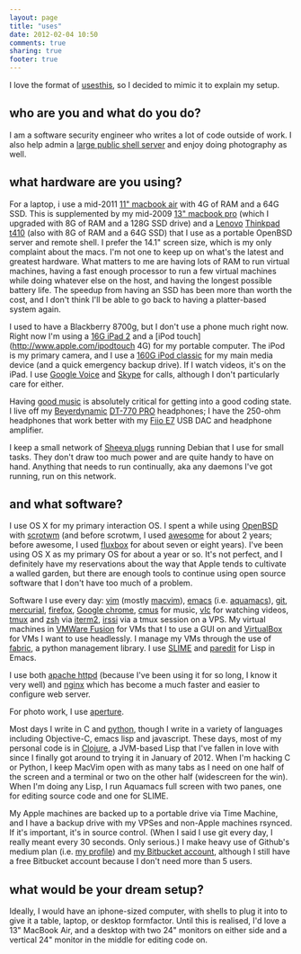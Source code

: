 ```yaml
---
layout: page
title: "uses"
date: 2012-02-04 10:50
comments: true
sharing: true
footer: true
---
```


I love the format of [usesthis](http://usesthis.com/), so I decided to mimic
it to explain my setup.

## who are you and what do you do?
I am a software security engineer who writes a lot of code outside of work.
I also help admin a [large public shell server](http://www.devio.us) and 
enjoy doing photography as well.

## what hardware are you using?
For a laptop, i use a mid-2011 
[11" macbook air](http://apple.com/macbookair/) with 4G of RAM and a 
64G SSD. This is supplemented by my mid-2009
[13" macbook pro](http://www.apple.com/macbookpro/) (which I upgraded
with 8G of RAM and a 128G SSD drive) and a [Lenovo](http://www.lenovo.com)
[Thinkpad t410](http://lenovo.com/us/en/PDFs/ThinkPad_T410_T510_Datasheet.html)
(also with 8G of RAM and a 64G SSD) that I use as a portable OpenBSD server 
and remote shell. I prefer the 14.1" screen size, which is my only 
complaint about the macs. I'm not one to keep up on what's the latest and 
greatest hardware. What matters to me are having lots of RAM to run 
virtual machines, having a fast enough processor to run a few virtual 
machines while doing whatever else on the host, and having the longest 
possible battery life. The speedup from having an SSD has been more than 
worth the cost, and I don't think I'll be able to go back to having a 
platter-based system again.

I used to have a Blackberry 8700g, but I don't use a phone much right
now. Right now I'm using a [16G iPad 2](http://www.apple.com/ipad/) and a
[iPod touch](http://www.apple.com/ipodtouch 4G) for my portable computer. 
The iPod is my primary camera, and I use a 
[160G iPod classic](http://www.apple.com/ipodclassic/) for my main media 
device (and a quick emergency backup drive). If I watch videos, it's on the
iPad. I use [Google Voice](https://voice.google.com) and 
[Skype](http://www.skype.com) for calls, although I don't particularly 
care for either.

Having [good music](http://www.last.fm/user/brokenlcd) is absolutely 
critical for getting into a good coding state. I live off my
[Beyerdynamic](http://www.beyerdynamic.com/)
[DT-770 PRO](http://north-america.beyerdynamic.com/shop/hah/headphones-and-headsets/studio-and-stage/studio-headphones/dt-770-pro.html)
headphones; I have the 250-ohm headphones that work better with my
[Fiio E7](http://www.fiio.com.cn/product/index.aspx?ID=28&MenuID=020301)
USB DAC and headphone amplifier.

I keep a small network of [Sheeva plugs](http://www.plugcomputer.org/) 
running Debian that I use for small tasks. They don't draw too much power 
and are quite handy to have on hand. Anything that needs to run continually,
aka any daemons I've got running, run on this network.

## and what software?
I use OS X for my primary interaction OS. I spent a while using
[OpenBSD](http://www.openbsd.org) with 
[scrotwm](https://opensource.conformal.com/wiki/scrotwm) (and before
scrotwm, I used [awesome](http://awesome.naquadah.org/) for about 2 years;
before awesome, I used [fluxbox](http://www.fluxbox.org/) for about seven or
eight years). I've been using OS X as my primary OS for about a year
or so. It's not perfect, and I definitely have my reservations about the 
way that Apple tends to cultivate a walled garden, but there are enough 
tools to continue using open source software that I don't have too much of 
a problem.

Software I use every day: [vim](http://www.vim.org/) (mostly 
[macvim](http://code.google.com/p/macvim/)),
[emacs](http://www.gnu.org/software/emacs) (i.e.
[aquamacs](http://aquamacs.org/)),
[git](http://git-scm.com/), [mercurial](http://mercurial.selenic.com/),
[firefox](http://www.mozilla.org/en-US/firefox/new/), 
[Google chrome](http://www.google.com/chrome/),
[cmus](http://cmus.sourceforge.net/) for music,
[vlc](http://www.videolan.org/) for watching videos,
[tmux](http://tmux.sourceforge.net/) and [zsh](http://www.zsh.org/) via
[iterm2](http://www.iterm2.com/), [irssi](http://www.irssi.org/) via a
tmux session on a VPS. My virtual machines in 
[VMWare Fusion](http://www.vmware.com/products/fusion/) for VMs that I to 
use a GUI on and [VirtualBox](https://www.virtualbox.org/) for VMs I want 
to use headlessly. I manage my VMs through the use of 
[fabric](http://fabfile.org/), a python management library. I use 
[SLIME](http://common-lisp.net/project/slime/) and 
[paredit](http://www.emacswiki.org/emacs/ParEdit) for Lisp in Emacs.

I use both [apache httpd](http://httpd.apache.org/) (because I've been 
using it for so long, I know it very well) and 
[nginx](http://www.nginx.org/) which has become a much faster and easier 
to configure web server.

For photo work, I use [aperture](http://www.apple.com/aperture/).

Most days I write in C and [python](http://www.python.org/), though I
write in a variety of languages including Objective-C, emacs lisp and 
javascript. These days, most of my personal code is in 
[Clojure](http://www.clojure.org), a JVM-based Lisp that I've fallen in 
love with since I finally got around to trying it in January of 2012. When 
I'm hacking C or Python, I keep MacVim open with as many tabs as I need on 
one half of the screen and a terminal or two on the other half (widescreen 
for the win). When I'm doing any Lisp, I run Aquamacs full screen with two 
panes, one for editing source code and one for SLIME.

My Apple machines are backed up to a portable drive via Time Machine,
and I have a backup drive with my VPSes and non-Apple machines rsynced. If 
it's important, it's in source control. (When I said I use git every day, 
I really meant every 30 seconds. Only serious.) I make heavy use of 
Github's medium plan (i.e. [my profile](https://github.com/kisom)) and
[my Bitbucket account](https://bitbucket.org/kisom), although I still
have a free Bitbucket account because I don't need more than 5 users.

## what would be your dream setup?
Ideally, I would have an iphone-sized computer, with shells to plug it into
to give it a table, laptop, or desktop formfactor. Until this is realised, 
I'd love a 13" MacBook Air, and a desktop with two 24" monitors on either 
side and a vertical 24" monitor in the middle for editing code on.
